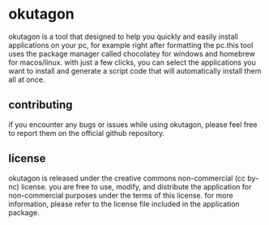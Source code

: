 # okutagon

okutagon is a tool that designed to help you quickly and easily install applications on your pc, for example right after formatting the pc.this tool uses the package manager called chocolatey for windows and homebrew for macos/linux. with just a few clicks, you can select the applications you want to install and generate a script code that will automatically install them all at once.

## contributing

if you encounter any bugs or issues while using okutagon, please feel free to report them on the official github repository.

## license

okutagon is released under the creative commons non-commercial (cc by-nc) license. you are free to use, modify, and distribute the application for non-commercial purposes under the terms of this license. for more information, please refer to the license file included in the application package.
